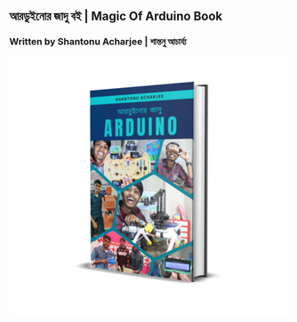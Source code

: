 ## আরডুইনোর জাদু বই | Magic Of Arduino Book 
### Written by Shantonu Acharjee | শান্তনু আচার্য্য

![photo](CoverPhoto/Magic-Of-Arduino.jpg
 "Shantonu Acharjee")
